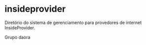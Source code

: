 # insideprovider
Diretório do sistema de gerenciamento para provedores de internet InsideProvider.

Grupo daora
